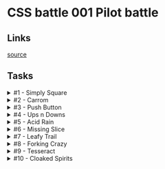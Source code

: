 # CSS battle 001 Pilot battle

## Links
[source](https://cssbattle.dev/battle/1)

## Tasks

<details>
  <summary>#1 - Simply Square</summary>

  [Task](https://cssbattle.dev/play/1)

    <div></div>
    <style>
      div {
        margin: -8px;
        width: 200px;
        height: 200px;
        background: #b5e0ba;
        box-shadow: 0 0 0 200px #5d3a3a;
      }
    </style>

</details>

<details>
  <summary>#2 - Carrom</summary>

  [Task](https://cssbattle.dev/play/2)

    <div></div><div></div><div></div><div></div>
    <style>
      body {
        margin: 0;
        background: #62374e;
      }
      div {
        margin: 50px;
        float: left;
        width: 50px;
        height: 50px;
        background: #fdc57b;
      }
      div:nth-of-type(2n + 1) {
        margin-right: 150px;
      }
    </style>

</details>

<details>
  <summary>#3 - Push Button</summary>

  [Task](https://cssbattle.dev/play/3)

    <div><div>
    <style>
      body {
        margin: 0;
        padding: 75px 50px;
        background: #6592CF;
      }
      div {
        height: 150px;
        background: #243D83;
      }
      div div {
        margin: 0 75px;
        border: solid 50px #243D83;
        box-shadow: 0 0 0 50px #6592CF;
        border-radius: 50%;
        width: 50px;
        height: 50px;
        background: #EEB850;
      }
    </style>

</details>

<details>
  <summary>#4 - Ups n Downs</summary>

  [Task](https://cssbattle.dev/play/4)

    <div></div><div></div><div></div><div></div><div></div><div>
    <style>
      body {
        margin: 0;
        background: #62306D;
        padding: 50px;
      }
      div {
        float: left;
        width: 100px;
        height: 100px;
      }
      div:nth-of-type(2n) {
        background: #F7EC7D;
        border-radius: 50% 50% 0 0;
      }
      div:nth-of-type(2n + 4) {
        transform: rotate(180deg);
      }
    </style>

</details>

<details>
  <summary>#5 - Acid Rain</summary>

  [Task](https://cssbattle.dev/play/5)

    <div></div><div></div><div></div>
    <style>
      body {
        margin: 0;
        background: #0B2429;
        position: relative;
      }
      div {
        position: absolute;
        right: 80px;
        top: 30px;
        width: 120px;
        height: 120px;
        background: #F3AC3C;
        border-radius: 50% 50% 50% 0;
      }
      div + div {
        right: 140px;
        top: 90px;
        transform: rotate(0.5turn);
      }
      div + div + div {
        right: 200px;
        top: 150px;
      }
      div:nth-of-type(2n) {
        background: #998235;
      }
    </style>

</details>

<details>
  <summary>#6 - Missing Slice</summary>

  [Task](https://cssbattle.dev/play/6)

    <div class=a></div><div class=b></div><div class=c></div>
    <style>
      body {
        margin: 0;
        background: #E3516E;
        padding: 50px 100px;
      }
      div {
        width: 100px;
        height: 100px;
        background: #dd6b4d;
        float: left;
      }
      .a {
        background: #51B5A9;
        border-radius: 100% 0 0 0;
      }
      .b {
        background: #FADE8B;
        border-radius: 0 100% 0 0;
      }
      .c {
        background: #F7F3D7;
        border-radius: 0 0 0 100%;
      }
    </style>

</details>

<details>
  <summary>#7 - Leafy Trail</summary>

  [Task](https://cssbattle.dev/play/7)

    <div class=a></div><div class=b></div><div class=c></div>
    <style>
      body {
        margin: 0;
        background: #E3516E;
        padding: 50px 100px;
      }
      div {
        width: 100px;
        height: 100px;
        background: #dd6b4d;
        float: left;
      }
      .a {
        background: #51B5A9;
        border-radius: 100% 0 0 0;
      }
      .b {
        background: #FADE8B;
        border-radius: 0 100% 0 0;
      }
      .c {
        background: #F7F3D7;
        border-radius: 0 0 0 100%;
      }
    </style>

</details>

<details>
  <summary>#8 - Forking Crazy</summary>

  [Task](https://cssbattle.dev/play/8)

    <div class="bg">
      <div class="upward-circle"></div>
      <div class="upward-circle left-margin"></div>
      <div class="upward-circle left-margin"></div>
      <div class="upward-circle left-margin"></div>
    </div>
    <div id="striped"></div>
    <div class="bg darker">
      <div class="downward-circle left-margin"></div>
      <div class="downward-circle left-margin"></div>
      <div class="downward-circle left-margin"></div>
    </div>
    <div id="bottom"></div>
    <div id="stick"></div>

    <style>
      body {
        padding: 42px 122px 0;
        background: #6592CF;
      }
      .bg {
        font-size: 0;
        width: 140px;
        height: 20px;
      }
      .darker {
        background: #060F55;
      }
      .left-margin {
        margin-left: 20px;
      }
      #striped {
        width: 140px;
        height: 70px;
        background: repeating-linear-gradient(
          to right,
          #060F55 0px,
          #060F55 20px,
          #6592CF 20px,
          #6592CF 40px);
      }
      #bottom {
        width: 140px;
        height: 90px;
        background: #060F55;
        border-radius: 0 0 100px 100px;
      }
      .upward-circle {
        width: 20px;
        height: 20px;
        background: #060F55;
        border-radius: 20px 20px 0 0;
        display: inline-block;
      }
      .downward-circle {
        width: 20px;
        height: 20px;
        background: #6592CF;
        border-radius: 0 0 20px 20px;
        display: inline-block;
      }
      #stick {
        width: 20px;
        height: 60px;
        z-index: 1;
        position: relative;
        top: -10px;
        background: #060F55;
        margin-left: 60px;
      }
    </style>

</details>

<details>
  <summary>#9 - Tesseract</summary>

  [Task](https://cssbattle.dev/play/9)

    <p a><p b><p c>
    <style>
      * {
        margin: 0;
        position: absolute
      }
      body {
        background: #222730
      }
      p {
        background:#4CAAB3;
        height:150;
      }
      [a] {
        width: 400;
        top: 75;
      }
      [b] {
        width: 150;
        transform: rotate(45deg);
        margin: 75+125;box-shadow:0+0+0+50px#222730;
      }
      [c] {
        height:50;
        width:50;
        background:#393E46;
        border-radius:50%;
        margin:125+175;
      }
    </style>

</details>

<details>
  <summary>#10 - Cloaked Spirits</summary>

  [Task](https://cssbattle.dev/play/10)

    <p a><i></i></p><p b><i></i></p><p a><i></i></p>
    <style>	
      body {
        margin: 0 50;
        background: #62306D
      }
      p {
        display: inline-block;
        width: 100;
        height: 100;
        background: #F7EC7D;
      }
      i {
        display: block;
        width: 60;
        height: 60;
        background: #E38F66;
        border: solid 20px #AA445F;
        border-radius: 50%;
        margin-top: -50
      }
      [a]{
        margin-top: 200
      }
      [b]{
        height: 200
      }
      [b] > i {
        background: #AA445F;
        border: solid 20px #E38F66;
      }
    </style>

</details>
